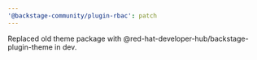 ```yaml
---
'@backstage-community/plugin-rbac': patch
---
```


Replaced old theme package with @red-hat-developer-hub/backstage-plugin-theme in dev.
